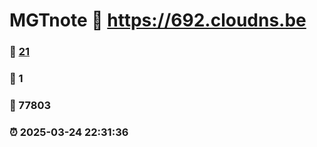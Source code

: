 # MGTnote :link: https://692.cloudns.be 
### :page_facing_up: [21](https://692.cloudns.be/tag.html) 
### :speech_balloon: 1 
### :hibiscus: 77803 
### :alarm_clock: 2025-03-24 22:31:36 
